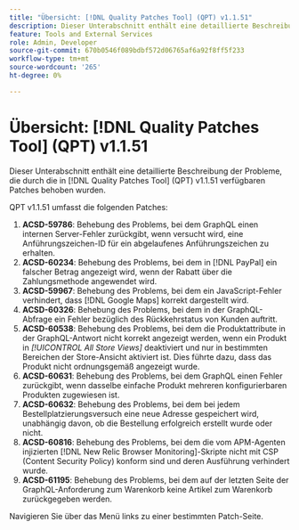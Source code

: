 ```yaml
---
title: "Übersicht: [!DNL Quality Patches Tool] (QPT) v1.1.51"
description: Dieser Unterabschnitt enthält eine detaillierte Beschreibung der Probleme, die durch die in [!DNL Quality Patches Tool]  (QPT) v1.1.51 verfügbaren Patches behoben wurden.
feature: Tools and External Services
role: Admin, Developer
source-git-commit: 670b0546f089bdbf572d06765af6a92f8ff5f233
workflow-type: tm+mt
source-wordcount: '265'
ht-degree: 0%

---
```


# Übersicht: [!DNL Quality Patches Tool] (QPT) v1.1.51

Dieser Unterabschnitt enthält eine detaillierte Beschreibung der Probleme, die durch die in [!DNL Quality Patches Tool] (QPT) v1.1.51 verfügbaren Patches behoben wurden.

QPT v1.1.51 umfasst die folgenden Patches:

1. **ACSD-59786**: Behebung des Problems, bei dem GraphQL einen internen Server-Fehler zurückgibt, wenn versucht wird, eine Anführungszeichen-ID für ein abgelaufenes Anführungszeichen zu erhalten.
1. **ACSD-60234**: Behebung des Problems, bei dem in [!DNL PayPal] ein falscher Betrag angezeigt wird, wenn der Rabatt über die Zahlungsmethode angewendet wird.
1. **ACSD-59967**: Behebung des Problems, bei dem ein JavaScript-Fehler verhindert, dass [!DNL Google Maps] korrekt dargestellt wird.
1. **ACSD-60326**: Behebung des Problems, bei dem in der GraphQL-Abfrage ein Fehler bezüglich des Rückkehrstatus von Kunden auftritt.
1. **ACSD-60538**: Behebung des Problems, bei dem die Produktattribute in der GraphQL-Antwort nicht korrekt angezeigt werden, wenn ein Produkt in *[!UICONTROL All Store Views]* deaktiviert und nur in bestimmten Bereichen der Store-Ansicht aktiviert ist. Dies führte dazu, dass das Produkt nicht ordnungsgemäß angezeigt wurde.
1. **ACSD-60631**: Behebung des Problems, bei dem GraphQL einen Fehler zurückgibt, wenn dasselbe einfache Produkt mehreren konfigurierbaren Produkten zugewiesen ist.
1. **ACSD-60632**: Behebung des Problems, bei dem bei jedem Bestellplatzierungsversuch eine neue Adresse gespeichert wird, unabhängig davon, ob die Bestellung erfolgreich erstellt wurde oder nicht.
1. **ACSD-60816**: Behebung des Problems, bei dem die vom APM-Agenten injizierten [!DNL New Relic Browser Monitoring]-Skripte nicht mit CSP (Content Security Policy) konform sind und deren Ausführung verhindert wurde.
1. **ACSD-61195**: Behebung des Problems, bei dem auf der letzten Seite der GraphQL-Anforderung zum Warenkorb keine Artikel zum Warenkorb zurückgegeben werden.

Navigieren Sie über das Menü links zu einer bestimmten Patch-Seite.
